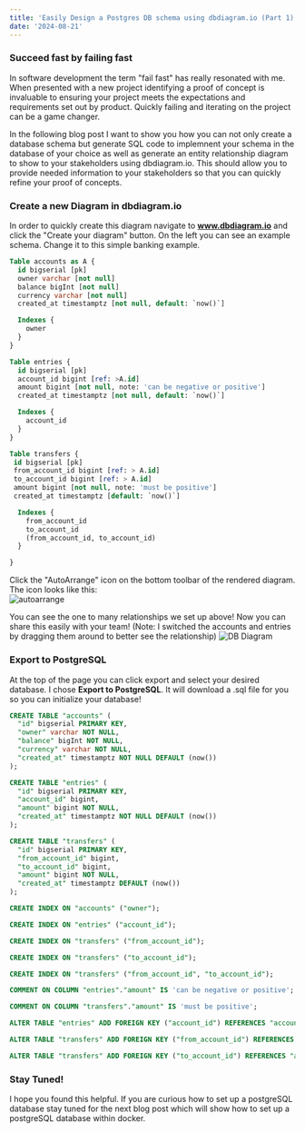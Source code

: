 ```yaml
---
title: 'Easily Design a Postgres DB schema using dbdiagram.io (Part 1)'
date: '2024-08-21'
---
```


### Succeed fast by failing fast

In software development the term "fail fast" has really resonated with me. When presented with a new project identifying a proof of
concept is invaluable to ensuring your project meets the expectations and requirements set out by product. Quickly failing and iterating
on the project can be a game changer.

In the following blog post I want to show you how you can not only create a database schema but generate SQL code to implemnent your schema in the database of your choice as well as generate an entity relationship diagram to show to your stakeholders using dbdiagram.io. This should allow you to provide needed information to your stakeholders so that you can quickly refine your proof of concepts.

### Create a new Diagram in dbdiagram.io

In order to quickly create this diagram navigate to **www.dbdiagram.io** and click the "Create your diagram" button. On the left you can see an example schema. Change it to this simple banking example.

```sql
Table accounts as A {
  id bigserial [pk]
  owner varchar [not null]
  balance bigInt [not null]
  currency varchar [not null]
  created_at timestamptz [not null, default: `now()`]

  Indexes {
    owner
  }
}

Table entries {
  id bigserial [pk]
  account_id bigint [ref: >A.id]
  amount bigint [not null, note: 'can be negative or positive']
  created_at timestamptz [not null, default: `now()`]

  Indexes {
    account_id
  }
}

Table transfers {
 id bigserial [pk]
 from_account_id bigint [ref: > A.id]
 to_account_id bigint [ref: > A.id]
 amount bigint [not null, note: 'must be positive']
 created_at timestamptz [default: `now()`]

  Indexes {
    from_account_id
    to_account_id
    (from_account_id, to_account_id)
  }

}
```

Click the "AutoArrange" icon on the bottom toolbar of the rendered diagram. The icon looks like this:  
![autoarrange](/images/autoarrange.png)

You can see the one to many relationships we set up above! Now you can share this easily with your team! (Note: I switched the accounts and entries by dragging them around to better see the relationship)
![DB Diagram](/images/diagram.png)

### Export to PostgreSQL

At the top of the page you can click export and select your desired database. I chose **Export to PostgreSQL**. It will download a .sql file for you so you can initialize your database!

```sql
CREATE TABLE "accounts" (
  "id" bigserial PRIMARY KEY,
  "owner" varchar NOT NULL,
  "balance" bigInt NOT NULL,
  "currency" varchar NOT NULL,
  "created_at" timestamptz NOT NULL DEFAULT (now())
);

CREATE TABLE "entries" (
  "id" bigserial PRIMARY KEY,
  "account_id" bigint,
  "amount" bigint NOT NULL,
  "created_at" timestamptz NOT NULL DEFAULT (now())
);

CREATE TABLE "transfers" (
  "id" bigserial PRIMARY KEY,
  "from_account_id" bigint,
  "to_account_id" bigint,
  "amount" bigint NOT NULL,
  "created_at" timestamptz DEFAULT (now())
);

CREATE INDEX ON "accounts" ("owner");

CREATE INDEX ON "entries" ("account_id");

CREATE INDEX ON "transfers" ("from_account_id");

CREATE INDEX ON "transfers" ("to_account_id");

CREATE INDEX ON "transfers" ("from_account_id", "to_account_id");

COMMENT ON COLUMN "entries"."amount" IS 'can be negative or positive';

COMMENT ON COLUMN "transfers"."amount" IS 'must be positive';

ALTER TABLE "entries" ADD FOREIGN KEY ("account_id") REFERENCES "accounts" ("id");

ALTER TABLE "transfers" ADD FOREIGN KEY ("from_account_id") REFERENCES "accounts" ("id");

ALTER TABLE "transfers" ADD FOREIGN KEY ("to_account_id") REFERENCES "accounts" ("id");

```

### Stay Tuned!

I hope you found this helpful. If you are curious how to set up a postgreSQL database stay tuned for the next blog post which will show how to set up a postgreSQL database within docker.
